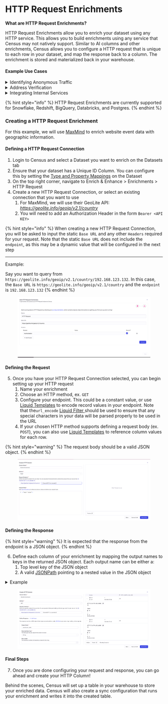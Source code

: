 # HTTP Request Enrichments

**What are HTTP Request Enrichments?**&#x20;

HTTP Request Enrichments allow you to enrich your dataset using any HTTP service. This allows you to build enrichments using any service that Census may not natively support. Similar to AI columns and other enrichments, Census allows you to configure a HTTP request that is unique to each row in your dataset, and map the response back to a column. The enrichment is stored and materialized back in your warehouse.

#### Example Use Cases

<details>

<summary>Identifying Anonymous Traffic</summary>

Generating insights from anonymous usage is one of the most common requests a data team will receive from marketing. Connect to a service like [MaxMind](https://www.maxmind.com/en/geoip-api-web-services) which takes browser event information such as IP address and provides geographic information so you can determine where in the world traffic is coming from.

</details>

<details>

<summary>Address Verification</summary>

Using invalid data to run campaigns is like lighting money on fire. Taking the time to verify that addresses, both email and physical, are valid _before_ running campaigns can save a lot of money and increase ROAS as a result. Doing that _once_ in your source of truth is the most efficient approach. Now any of your downstream deduping (ER benefits here!), segments, campaigns, and syncs to destination services can rely on having the most accurate and standardized address verification. Even the [US Postal Service offers an API](https://developer.usps.com/apis) for this.

</details>

<details>

<summary>Integrating Internal Services</summary>

HTTP Enrichment isn't limited to working with public data provider companies. You can enrich from any JSON API endpoint, which means you can also use private APIs your company already offers. For companies with existing APIs to support their existing apps or microservice architecture, you can now easily integrate API data into your data warehouse ondemand without relying on a separate ETL process. Use this to connect to an internal API that returns live inventory availability or connect to your proprietary recommendation algorithm to connect product recommendations for retention campaigns.

</details>

{% hint style="info" %}
HTTP Request Enrichments are currently supported for Snowflake, Redshift, BigQuery, Databricks, and Postgres.
{% endhint %}

### Creating a HTTP Request Enrichment

For this example, we will use [MaxMind](https://www.maxmind.com/en/geoip-api-web-services) to enrich website event data with geographic information.&#x20;

#### Defining a HTTP Request Connection

1. Login to Census and select a Dataset you want to enrich on the Datasets tab
2. Ensure that your dataset has a Unique ID Column. You can configure this by setting the [Type and Property Mappings](../core-concepts/core-concepts-1.md) on the Dataset
3. On the top right corner, navigate to Enrich & Enhance > Enrichments > HTTP Request
4. Create a new HTTP Request Connection, or select an existing connection that you want to use
   1. For MaxMind, we will use their GeoLite API: _https://geolite.info/geoip/v2.1/country_
   2. You will need to add an Authorization Header in the form `Bearer <API KEY>`

{% hint style="info" %}
When creating a new HTTP Request Connection, you will be asked to input the static `Base URL`  and any other `Headers` required for your request. Note that  the static `Base URL` does not include the `endpoint`, as this may be a dynamic value that will be configured in the next step

***

Example:

Say you want to query from `https://geolite.info/geoip/v2.1/country/192.168.123.132`. In this case, the `Base URL` is `https://geolite.info/geoip/v2.1/country` and the `endpoint` is `192.168.123.132`&#x20;
{% endhint %}

<figure><img src="../../.gitbook/assets/image (4).png" alt=""><figcaption></figcaption></figure>

#### Defining the Request

5. Once you have your HTTP Request Connection selected, you can begin setting up your HTTP request&#x20;
   1. Name your enrichment
   2. Choose an HTTP method, ex. `GET`&#x20;
   3. Configure your endpoint. This could be a constant value, or use [Liquid Templates](../../basics/core-concept/liquid-templates.md) to encode record values in your endpoint. Note that the`url_encode` [Liquid Filter ](https://shopify.github.io/liquid/filters/url_encode/)should be used to ensure that any special characters in your data will be parsed properly to be used in the URL
   4. If your chosen HTTP method supports defining a request body (ex. `POST`), you can also use [Liquid Templates](../../basics/core-concept/liquid-templates.md) to reference column values for each row.&#x20;

{% hint style="warning" %}
The request body should be a valid JSON object.
{% endhint %}

<figure><img src="../../.gitbook/assets/image (7).png" alt=""><figcaption></figcaption></figure>

#### Defining the Response

{% hint style="warning" %}
It is expected that the response from the endpoint is a JSON object.
{% endhint %}

6. Define each column of your enrichment by mapping the output names to keys in the returned JSON object. Each output name can be either a:
   1. Top level key of the JSON object
   2. A valid [JSONPath](https://en.wikipedia.org/wiki/JSONPath) pointing to a nested value in the JSON object

<details>

<summary>Example</summary>

Let's say the you had an endpoint `https://somewebsite.com/x` returns the following example response:

```
{
    "lang": "EN",
    "country": {
        "iso_code": "US",
    }
}
```

Then here are the values you would get back for each out output name:

* Output name: `lang`
* Returned data type: `String`
* Returned value: `EN`

- Output name: `country`
- Returned data type: `JSON String`
- Returned value: `{"iso_code":"US"}`

* Output name: `country.iso_code` (using JSONPath syntax)
* Returned data type: `String`
* Returned value: `US`

</details>

<figure><img src="../../.gitbook/assets/image (10).png" alt=""><figcaption></figcaption></figure>

#### Final Steps

7. Once you are done configuring your request and response, you can go ahead and create your HTTP Column!

Behind the scenes, Census will set up a table in your warehouse to store your enriched data. Census will also create a sync configuration that runs your enrichment and writes it into the created table. &#x20;


